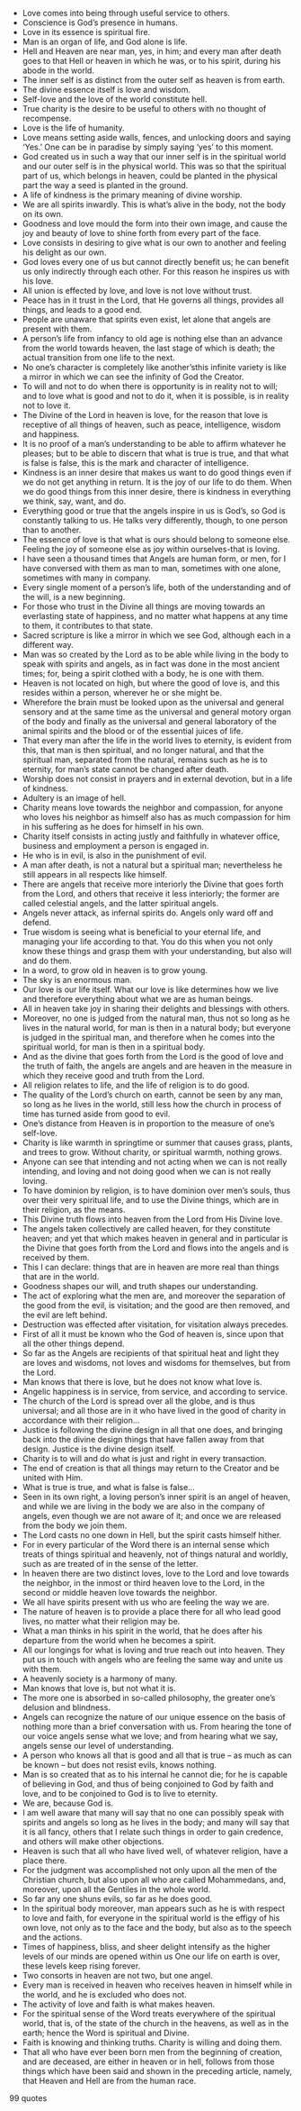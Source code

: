  - Love comes into being through useful service to others.
 - Conscience is God’s presence in humans.
 - Love in its essence is spiritual fire.
 - Man is an organ of life, and God alone is life.
 - Hell and Heaven are near man, yes, in him; and every man after death goes to that Hell or heaven in which he was, or to his spirit, during his abode in the world.
 - The inner self is as distinct from the outer self as heaven is from earth.
 - The divine essence itself is love and wisdom.
 - Self-love and the love of the world constitute hell.
 - True charity is the desire to be useful to others with no thought of recompense.
 - Love is the life of humanity.
 - Love means setting aside walls, fences, and unlocking doors and saying ‘Yes.’ One can be in paradise by simply saying ‘yes’ to this moment.
 - God created us in such a way that our inner self is in the spiritual world and our outer self is in the physical world. This was so that the spiritual part of us, which belongs in heaven, could be planted in the physical part the way a seed is planted in the ground.
 - A life of kindness is the primary meaning of divine worship.
 - We are all spirits inwardly. This is what’s alive in the body, not the body on its own.
 - Goodness and love mould the form into their own image, and cause the joy and beauty of love to shine forth from every part of the face.
 - Love consists in desiring to give what is our own to another and feeling his delight as our own.
 - God loves every one of us but cannot directly benefit us; he can benefit us only indirectly through each other. For this reason he inspires us with his love.
 - All union is effected by love, and love is not love without trust.
 - Peace has in it trust in the Lord, that He governs all things, provides all things, and leads to a good end.
 - People are unaware that spirits even exist, let alone that angels are present with them.
 - A person’s life from infancy to old age is nothing else than an advance from the world towards heaven, the last stage of which is death; the actual transition from one life to the next.
 - No one’s character is completely like another’sthis infinite variety is like a mirror in which we can see the infinity of God the Creator.
 - To will and not to do when there is opportunity is in reality not to will; and to love what is good and not to do it, when it is possible, is in reality not to love it.
 - The Divine of the Lord in heaven is love, for the reason that love is receptive of all things of heaven, such as peace, intelligence, wisdom and happiness.
 - It is no proof of a man’s understanding to be able to affirm whatever he pleases; but to be able to discern that what is true is true, and that what is false is false, this is the mark and character of intelligence.
 - Kindness is an inner desire that makes us want to do good things even if we do not get anything in return. It is the joy of our life to do them. When we do good things from this inner desire, there is kindness in everything we think, say, want, and do.
 - Everything good or true that the angels inspire in us is God’s, so God is constantly talking to us. He talks very differently, though, to one person than to another.
 - The essence of love is that what is ours should belong to someone else. Feeling the joy of someone else as joy within ourselves-that is loving.
 - I have seen a thousand times that Angels are human form, or men, for I have conversed with them as man to man, sometimes with one alone, sometimes with many in company.
 - Every single moment of a person’s life, both of the understanding and of the will, is a new beginning.
 - For those who trust in the Divine all things are moving towards an everlasting state of happiness, and no matter what happens at any time to them, it contributes to that state.
 - Sacred scripture is like a mirror in which we see God, although each in a different way.
 - Man was so created by the Lord as to be able while living in the body to speak with spirits and angels, as in fact was done in the most ancient times; for, being a spirit clothed with a body, he is one with them.
 - Heaven is not located on high, but where the good of love is, and this resides within a person, wherever he or she might be.
 - Wherefore the brain must be looked upon as the universal and general sensory and at the same time as the universal and general motory organ of the body and finally as the universal and general laboratory of the animal spirits and the blood or of the essential juices of life.
 - That every man after the life in the world lives to eternity, is evident from this, that man is then spiritual, and no longer natural, and that the spiritual man, separated from the natural, remains such as he is to eternity, for man’s state cannot be changed after death.
 - Worship does not consist in prayers and in external devotion, but in a life of kindness.
 - Adultery is an image of hell.
 - Charity means love towards the neighbor and compassion, for anyone who loves his neighbor as himself also has as much compassion for him in his suffering as he does for himself in his own.
 - Charity itself consists in acting justly and faithfully in whatever office, business and employment a person is engaged in.
 - He who is in evil, is also in the punishment of evil.
 - A man after death, is not a natural but a spiritual man; nevertheless he still appears in all respects like himself.
 - There are angels that receive more interiorly the Divine that goes forth from the Lord, and others that receive it less interiorly; the former are called celestial angels, and the latter spiritual angels.
 - Angels never attack, as infernal spirits do. Angels only ward off and defend.
 - True wisdom is seeing what is beneficial to your eternal life, and managing your life according to that. You do this when you not only know these things and grasp them with your understanding, but also will and do them.
 - In a word, to grow old in heaven is to grow young.
 - The sky is an enormous man.
 - Our love is our life itself. What our love is like determines how we live and therefore everything about what we are as human beings.
 - All in heaven take joy in sharing their delights and blessings with others.
 - Moreover, no one is judged from the natural man, thus not so long as he lives in the natural world, for man is then in a natural body; but everyone is judged in the spiritual man, and therefore when he comes into the spiritual world, for man is then in a spiritual body.
 - And as the divine that goes forth from the Lord is the good of love and the truth of faith, the angels are angels and are heaven in the measure in which they receive good and truth from the Lord.
 - All religion relates to life, and the life of religion is to do good.
 - The quality of the Lord’s church on earth, cannot be seen by any man, so long as he lives in the world, still less how the church in process of time has turned aside from good to evil.
 - One’s distance from Heaven is in proportion to the measure of one’s self-love.
 - Charity is like warmth in springtime or summer that causes grass, plants, and trees to grow. Without charity, or spiritual warmth, nothing grows.
 - Anyone can see that intending and not acting when we can is not really intending, and loving and not doing good when we can is not really loving.
 - To have dominion by religion, is to have dominion over men’s souls, thus over their very spiritual life, and to use the Divine things, which are in their religion, as the means.
 - This Divine truth flows into heaven from the Lord from His Divine love.
 - The angels taken collectively are called heaven, for they constitute heaven; and yet that which makes heaven in general and in particular is the Divine that goes forth from the Lord and flows into the angels and is received by them.
 - This I can declare: things that are in heaven are more real than things that are in the world.
 - Goodness shapes our will, and truth shapes our understanding.
 - The act of exploring what the men are, and moreover the separation of the good from the evil, is visitation; and the good are then removed, and the evil are left behind.
 - Destruction was effected after visitation, for visitation always precedes.
 - First of all it must be known who the God of heaven is, since upon that all the other things depend.
 - So far as the Angels are recipients of that spiritual heat and light they are loves and wisdoms, not loves and wisdoms for themselves, but from the Lord.
 - Man knows that there is love, but he does not know what love is.
 - Angelic happiness is in service, from service, and according to service.
 - The church of the Lord is spread over all the globe, and is thus universal; and all those are in it who have lived in the good of charity in accordance with their religion...
 - Justice is following the divine design in all that one does, and bringing back into the divine design things that have fallen away from that design. Justice is the divine design itself.
 - Charity is to will and do what is just and right in every transaction.
 - The end of creation is that all things may return to the Creator and be united with Him.
 - What is true is true, and what is false is false...
 - Seen in its own right, a loving person’s inner spirit is an angel of heaven, and while we are living in the body we are also in the company of angels, even though we are not aware of it; and once we are released from the body we join them.
 - The Lord casts no one down in Hell, but the spirit casts himself hither.
 - For in every particular of the Word there is an internal sense which treats of things spiritual and heavenly, not of things natural and worldly, such as are treated of in the sense of the letter.
 - In heaven there are two distinct loves, love to the Lord and love towards the neighbor, in the inmost or third heaven love to the Lord, in the second or middle heaven love towards the neighbor.
 - We all have spirits present with us who are feeling the way we are.
 - The nature of heaven is to provide a place there for all who lead good lives, no matter what their religion may be.
 - What a man thinks in his spirit in the world, that he does after his departure from the world when he becomes a spirit.
 - All our longings for what is loving and true reach out into heaven. They put us in touch with angels who are feeling the same way and unite us with them.
 - A heavenly society is a harmony of many.
 - Man knows that love is, but not what it is.
 - The more one is absorbed in so-called philosophy, the greater one’s delusion and blindness.
 - Angels can recognize the nature of our unique essence on the basis of nothing more than a brief conversation with us. From hearing the tone of our voice angels sense what we love; and from hearing what we say, angels sense our level of understanding.
 - A person who knows all that is good and all that is true – as much as can be known – but does not resist evils, knows nothing.
 - Man is so created that as to his internal he cannot die; for he is capable of believing in God, and thus of being conjoined to God by faith and love, and to be conjoined to God is to live to eternity.
 - We are, because God is.
 - I am well aware that many will say that no one can possibly speak with spirits and angels so long as he lives in the body; and many will say that it is all fancy, others that I relate such things in order to gain credence, and others will make other objections.
 - Heaven is such that all who have lived well, of whatever religion, have a place there.
 - For the judgment was accomplished not only upon all the men of the Christian church, but also upon all who are called Mohammedans, and, moreover, upon all the Gentiles in the whole world.
 - So far any one shuns evils, so far as he does good.
 - In the spiritual body moreover, man appears such as he is with respect to love and faith, for everyone in the spiritual world is the effigy of his own love, not only as to the face and the body, but also as to the speech and the actions.
 - Times of happiness, bliss, and sheer delight intensify as the higher levels of our minds are opened within us One our life on earth is over, these levels keep rising forever.
 - Two consorts in heaven are not two, but one angel.
 - Every man is received in heaven who receives heaven in himself while in the world, and he is excluded who does not.
 - The activity of love and faith is what makes heaven.
 - For the spiritual sense of the Word treats everywhere of the spiritual world, that is, of the state of the church in the heavens, as well as in the earth; hence the Word is spiritual and Divine.
 - Faith is knowing and thinking truths. Charity is willing and doing them.
 - That all who have ever been born men from the beginning of creation, and are deceased, are either in heaven or in hell, follows from those things which have been said and shown in the preceding article, namely, that Heaven and Hell are from the human race.

99 quotes